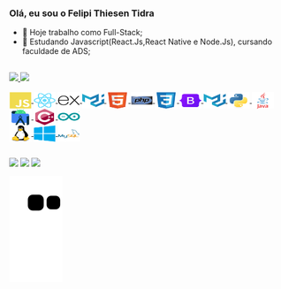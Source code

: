### Olá, eu sou o Felipi Thiesen Tidra

- 🔭 Hoje trabalho como Full-Stack;
- 🌱 Estudando Javascript(React.Js,React Native e Node.Js), cursando faculdade de ADS;
 
 ##
 
<div>
  <a href="https://github.com/Felipithstdr/">
  <img height="180em" src="https://github-readme-stats.vercel.app/api?username=Felipithstdr&show_icons=true&theme=dracula&include_all_commits=true&count_private=true"/>
  <img height="180em" src="https://github-readme-stats.vercel.app/api/top-langs/?username=Felipithstdr&layout=compact&langs_count=7&theme=dracula"/>
</div>
<div style="display: inline_block"><br>
  <img align="center" alt="Fel-JS" height="30" width="40" src="https://raw.githubusercontent.com/devicons/devicon/master/icons/javascript/javascript-plain.svg">
  <img align="center" alt="Fel-React" height="30" width="40" src="https://raw.githubusercontent.com/devicons/devicon/master/icons/react/react-original.svg">
 <img align="center" alt="Fel-Node" height="30" width="40" src="https://raw.githubusercontent.com/devicons/devicon/master/icons/express/express-original.svg">
   <img align="center" alt="Fel-MaterialUI" height="30" width="40" src="https://raw.githubusercontent.com/devicons/devicon/master/icons/materialui/materialui-original.svg">
  <img align="center" alt="Fel-HTML" height="30" width="40" src="https://raw.githubusercontent.com/devicons/devicon/master/icons/html5/html5-original.svg">
  <img align="center" alt="Fel-PHP" height="30" width="40" src="https://raw.githubusercontent.com/devicons/devicon/master/icons/php/php-original.svg">
  <img align="center" alt="Fel-CSS" height="30" width="40" src="https://raw.githubusercontent.com/devicons/devicon/master/icons/css3/css3-original.svg">
   <img align="center" alt="Fel-Bootstrap" height="30" width="40" src="https://raw.githubusercontent.com/devicons/devicon/master/icons/bootstrap/bootstrap-original.svg">
   <img align="center" alt="Fel-MaterialUI" height="30" width="40" src="https://raw.githubusercontent.com/devicons/devicon/master/icons/materialui/materialui-original.svg">
 
  <img align="center" alt="Fel-Python" height="30" width="40" src="https://raw.githubusercontent.com/devicons/devicon/master/icons/python/python-original.svg">
  <img align="center" alt="Fel-Java" height="30" width="40" src="https://raw.githubusercontent.com/devicons/devicon/master/icons/java/java-original-wordmark.svg">
  <img align="center" alt="Fel-AndroidStudio" height="30" width="40" src="https://raw.githubusercontent.com/devicons/devicon/master/icons/androidstudio/androidstudio-original.svg">
   <img align="center" alt="Fel-cplusplus" height="30" width="40" src="https://raw.githubusercontent.com/devicons/devicon/master/icons/cplusplus/cplusplus-original.svg">
   <img align="center" alt="Fel-Arduino" height="30" width="40" src="https://raw.githubusercontent.com/devicons/devicon/master/icons/arduino/arduino-original.svg">
</div>
  <img align="center" alt="Fel-linux" height="30" width="40" src="https://raw.githubusercontent.com/devicons/devicon/master/icons/linux/linux-original.svg">
 <img align="center" alt="Fel-Win" height="30" width="40" src="https://raw.githubusercontent.com/devicons/devicon/master/icons/windows8/windows8-original.svg">
  <img align="center" alt="Fel-Mysql" height="30" width="40" src="https://raw.githubusercontent.com/devicons/devicon/master/icons/mysql/mysql-original-wordmark.svg">



  
   ##
 
<div> 
  <a  target="_blank"><img src="https://img.shields.io/badge/Windows-0078D6?style=for-the-badge&logo=windows&logoColor=white" target="_blank"></a> 
  <a href = "mailto:felipiths58@gmail.com"><img src="https://img.shields.io/badge/-Gmail-%23333?style=for-the-badge&logo=gmail&logoColor=white" target="_blank"></a>
  <a href="https://www.linkedin.com/in/felipithstdr/" target="_blank"><img src="https://img.shields.io/badge/-LinkedIn-%230077B5?style=for-the-badge&logo=linkedin&logoColor=white" target="_blank"></a> 

  ![Snake animation](https://github.com/Felipithstdr/felipithstdr/blob/output/github-contribution-grid-snake.svg)
 
</div>
